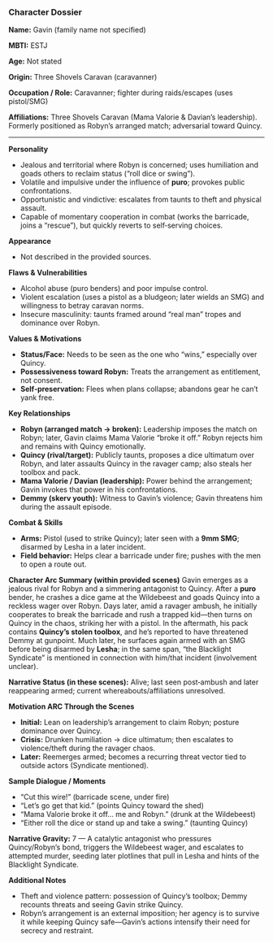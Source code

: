 ### Character Dossier

**Name:** Gavin (family name not specified)

**MBTI:** ESTJ

**Age:** Not stated

**Origin:** Three Shovels Caravan (caravanner)

**Occupation / Role:** Caravanner; fighter during raids/escapes (uses pistol/SMG)

**Affiliations:** Three Shovels Caravan (Mama Valorie & Davian’s leadership). Formerly positioned as Robyn’s arranged match; adversarial toward Quincy.

---

**Personality**
- Jealous and territorial where Robyn is concerned; uses humiliation and goads others to reclaim status (“roll dice or swing”). 
- Volatile and impulsive under the influence of **puro**; provokes public confrontations.
- Opportunistic and vindictive: escalates from taunts to theft and physical assault.
- Capable of momentary cooperation in combat (works the barricade, joins a “rescue”), but quickly reverts to self‑serving choices.

**Appearance**
- Not described in the provided sources.

**Flaws & Vulnerabilities**
- Alcohol abuse (puro benders) and poor impulse control.
- Violent escalation (uses a pistol as a bludgeon; later wields an SMG) and willingness to betray caravan norms.
- Insecure masculinity: taunts framed around “real man” tropes and dominance over Robyn.

**Values & Motivations**
- **Status/Face:** Needs to be seen as the one who “wins,” especially over Quincy.
- **Possessiveness toward Robyn:** Treats the arrangement as entitlement, not consent.
- **Self‑preservation:** Flees when plans collapse; abandons gear he can’t yank free.

**Key Relationships**
- **Robyn (arranged match → broken):** Leadership imposes the match on Robyn; later, Gavin claims Mama Valorie “broke it off.” Robyn rejects him and remains with Quincy emotionally.
- **Quincy (rival/target):** Publicly taunts, proposes a dice ultimatum over Robyn, and later assaults Quincy in the ravager camp; also steals her toolbox and pack. 
- **Mama Valorie / Davian (leadership):** Power behind the arrangement; Gavin invokes that power in his confrontations.
- **Demmy (skerv youth):** Witness to Gavin’s violence; Gavin threatens him during the assault episode.

**Combat & Skills**
- **Arms:** Pistol (used to strike Quincy); later seen with a **9mm SMG**; disarmed by Lesha in a later incident.
- **Field behavior:** Helps clear a barricade under fire; pushes with the men to open a route out.

**Character Arc Summary (within provided scenes)**
Gavin emerges as a jealous rival for Robyn and a simmering antagonist to Quincy. After a **puro** bender, he crashes a dice game at the Wildebeest and goads Quincy into a reckless wager over Robyn. Days later, amid a ravager ambush, he initially cooperates to break the barricade and rush a trapped kid—then turns on Quincy in the chaos, striking her with a pistol. In the aftermath, his pack contains **Quincy’s stolen toolbox**, and he’s reported to have threatened Demmy at gunpoint. Much later, he surfaces again armed with an SMG before being disarmed by **Lesha**; in the same span, “the Blacklight Syndicate” is mentioned in connection with him/that incident (involvement unclear).

**Narrative Status (in these scenes):** Alive; last seen post‑ambush and later reappearing armed; current whereabouts/affiliations unresolved.

**Motivation ARC Through the Scenes**
- **Initial:** Lean on leadership’s arrangement to claim Robyn; posture dominance over Quincy.
- **Crisis:** Drunken humiliation → dice ultimatum; then escalates to violence/theft during the ravager chaos.
- **Later:** Reemerges armed; becomes a recurring threat vector tied to outside actors (Syndicate mentioned).

**Sample Dialogue / Moments**
- “Cut this wire!” (barricade scene, under fire)  
- “Let’s go get that kid.” (points Quincy toward the shed)  
- “Mama Valorie broke it off… me and Robyn.” (drunk at the Wildebeest)  
- “Either roll the dice or stand up and take a swing.” (taunting Quincy)

**Narrative Gravity:** 7 — A catalytic antagonist who pressures Quincy/Robyn’s bond, triggers the Wildebeest wager, and escalates to attempted murder, seeding later plotlines that pull in Lesha and hints of the Blacklight Syndicate.

**Additional Notes**
- Theft and violence pattern: possession of Quincy’s toolbox; Demmy recounts threats and seeing Gavin strike Quincy.
- Robyn’s arrangement is an external imposition; her agency is to survive it while keeping Quincy safe—Gavin’s actions intensify their need for secrecy and restraint.
